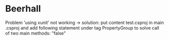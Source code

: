 # Beerhall
Problem 'using xunit' not working -> solution: put content <ItemGroup> test.csproj in main .csproj 
and add following statement under tag PropertyGroup to solve call of two main methods: "<GenerateProgramFile>false</GenerateProgramFile>" 
